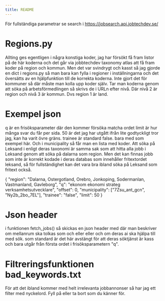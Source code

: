 ```yaml
---
title: README
---
```

För fullständiga parametrar se search i https://jobsearch.api.jobtechdev.se/

# Regions.py

Allting ges egentligen i några konstiga koder, jag har försökt få fram listor på de här koderna och det går via jobbtechdev taxonomy atlas att få fram koder på region och kommun. Men det var svindrygt och kasst så jag gjorde en dict i regions.py så man bara kan fylla i regioner i inställningarna och det översätts av en hjälpfunktion till de korrekta koderna.
Inte gjort det för kommuner så där måste man kolla upp koder själv. Tar man koderna genom att söka på arbetsförmedlingen så skrivs de i URLn efter nivå. Där nivå 2 är region och nivå 3 är kommun. Dvs region 1 är land.

# Exempel json

q är en frisöksparameter där den kommer försöka matcha ordet 
limit är hur många svar du får per sida. 50 är det jag har utgått ifrån lite godtyckligt tror jag, kan ha varit övre gräns.
trainee är standard false. bara med som exempel här. Och i municipality så får man en lista med koder. Att söka på Leksand i enligt deras taxonomi är samma sak som att hitta alla jobb i Leksand genom att söka på dalarna som region. Men det kan finnas jobb som inte är korrekt kodade i deras databas som innehåller fritextordet leksand, så för fullständighet kan det vara bra ibland söka på Leksand som fritext också.

{
        "region": "Dalarna, Ostergotland, Orebro, Jonkoping, Sodermanlan, Vastmanland, Gavleborg", 
        "q": "ekonom ekonomi strateg verksamhetsutvecklare",
        "offset": 0,
        "municipality": ["7Zsu_ant_gcn", "Ny2b_2bo_7EL"], 
        "trainee": "false",
        "limit": 50
}

# Json header
i funktionen fetch_jobs() så skickas en json header med  där man beskriver om mellanrum ska tolkas som och eller eller och om deras ai ska hjälpa till med sök. som standard är det här avstängt för att deras söktjänst är kass och bara utgår från första ordet i frisöksparametern "q".


# Filtreringsfunktionen bad_keywords.txt

För att det ibland kommer med helt irrelevanta jobbannonser så har jag ett filter med nyckelord. Fyll på eller ta bort som du känner för.



